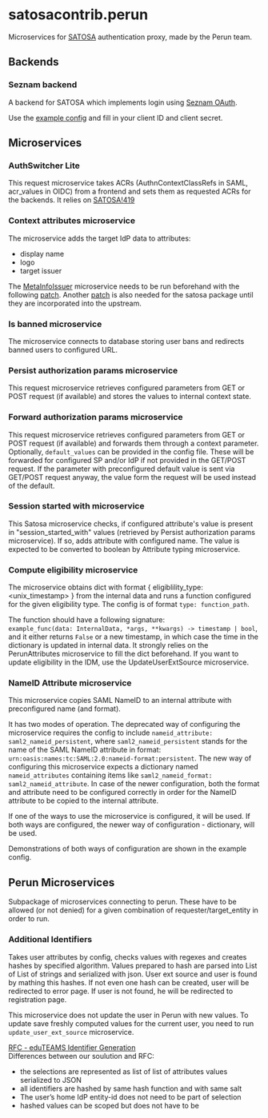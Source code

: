 # satosacontrib.perun

Microservices for [SATOSA](https://github.com/IdentityPython/SATOSA) authentication
proxy, made by the Perun team.

## Backends

### Seznam backend

A backend for SATOSA which implements login using [Seznam OAuth](https://partner.seznam.cz/seznam-oauth/).

Use the [example config](./example/plugins/backends/seznam.yaml) and fill in your client ID and client secret.

## Microservices

### AuthSwitcher Lite

This request microservice takes ACRs (AuthnContextClassRefs in SAML, acr_values in OIDC) from a frontend
and sets them as requested ACRs for the backends. It relies
on [SATOSA!419](https://github.com/IdentityPython/SATOSA/pull/419)

### Context attributes microservice

The microservice adds the target IdP data to attributes:

- display name
- logo
- target issuer

The [MetaInfoIssuer](https://github.com/SUNET/swamid-satosa/blob/main/src/swamid_plugins/metainfo/metainfo.py)
microservice needs to be run beforehand with the
following [patch](https://github.com/SUNET/swamid-satosa/compare/main...kofzera:swamid-satosa:add_collector_metadata.patch).
Another [patch](https://github.com/IdentityPython/SATOSA/compare/master...kofzera:SATOSA:decorate_context_with_metadata.patch)
is
also needed for the satosa package until they are incorporated into the upstream.

### Is banned microservice

The microservice connects to database storing user bans and redirects banned users to configured URL.

### Persist authorization params microservice

This request microservice retrieves configured parameters from GET or POST request (if available) and
stores the values to internal context state.

### Forward authorization params microservice

This request microservice retrieves configured parameters from GET or POST request (if available) and
forwards them through a context parameter. Optionally, `default_values` can be
provided in the config file. These will be forwarded for configured SP and/or IdP if
not provided in the GET/POST request. If the parameter with preconfigured
default value is sent via GET/POST request anyway, the value form the request will be
used instead of the default.

### Session started with microservice

This Satosa microservice checks, if configured attribute's value is present
in "session_started_with" values (retrieved by Persist authorization params microservice).
If so, adds attribute with configured name. The value is expected to be converted
to boolean by Attribute typing microservice.

### Compute eligibility microservice

The microservice obtains dict with format { eligiblility_type: <unix_timestamp> }
from the internal data and runs a function configured for the
given eligibility type. The config is of format `type: function_path`.

The function should have a following signature:  
`example_func(data: InternalData, *args, **kwargs) -> timestamp | bool`, and it either returns `False` or
a new timestamp, in which case the time in the dictionary is
updated in internal data. It strongly relies on the PerunAttributes microservice to fill the dict
beforehand. If you want to update eligibility in the IDM, use the UpdateUserExtSource microservice.

### NameID Attribute microservice

This microservice copies SAML NameID to an internal attribute with preconfigured name (and format).

It has two modes of operation. The deprecated way of configuring the microservice requires the config to
include `nameid_attribute: saml2_nameid_persistent`, where `saml2_nameid_persistent` stands for the name of the SAML NameID
attribute in format: `urn:oasis:names:tc:SAML:2.0:nameid-format:persistent`. The new way of configuring this
microservice expects a dictionary named `nameid_attributes` containing items
like `saml2_nameid_format: saml2_nameid_attribute`. In case of the newer configuration, both the format and attribute need
to be configured correctly in order for the NameID attribute to be copied to the internal attribute.

If one of the ways to use the microservice is configured, it will be used. If both ways are configured, the newer way of
configuration - dictionary, will be used.

Demonstrations of both ways of configuration are shown in the example config.

## Perun Microservices

Subpackage of microservices connecting to perun. These have to be allowed (or not
denied) for
a given combination of requester/target_entity in order to run.

### Additional Identifiers

Takes user attributes by config, checks values with regexes and creates hashes by
specified algorithm. Values prepared to hash are parsed into List of List of strings and
serialized with json. User ext source and user is found by mathing this hashes.
If not even one hash can be created, user will be redirected to error page.
If user is not found, he will be redirected to registration page.

This microservice does not update the user in Perun with new values. To update save freshly computed values for the
current user, you need to run `update_user_ext_source` microservice.

[RFC - eduTEAMS Identifier Generation](https://docs.google.com/document/d/1UwnEnzFG6SM9cv6gx1AsjDXw09ZkUmkyl-NqcXg0OVo/edit#heading=h.y5g6a74d5ukn) <br/>
Differences between our soulution and RFC:

- the selections are represented as list of list of attributes values serialized to JSON
- all identifiers are hashed by same hash function and with same salt
- The user’s home IdP entity-id does not need to be part of selection
- hashed values can be scoped but does not have to be
